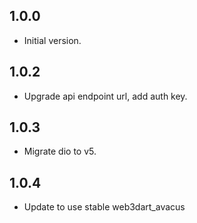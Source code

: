 ## 1.0.0

- Initial version.

## 1.0.2

- Upgrade api endpoint url, add auth key.

## 1.0.3

- Migrate dio to v5.

## 1.0.4

- Update to use stable web3dart_avacus
